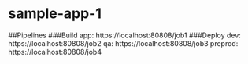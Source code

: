 # sample-app-1

##Pipelines
###Build
app: https://localhost:80808/job1
###Deploy
dev: https://localhost:80808/job2
qa: https://localhost:80808/job3
preprod: https://localhost:80808/job4
